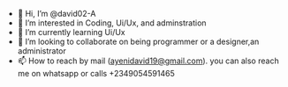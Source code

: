 - 👋 Hi, I’m @david02-A
- 👀 I’m interested in Coding, Ui/Ux, and adminstration
- 🌱 I’m currently learning Ui/Ux
- 💞️ I’m looking to collaborate on being programmer or a designer,an administrator
- 📫 How to reach by mail (ayenidavid19@gmail.com). you can also reach me on whatsapp or calls +2349054591465

<!---
david02-A/david02-A is a ✨ special ✨ repository because its `README.md` (this file) appears on your GitHub profile.
You can click the Preview link to take a look at your changes.
--->
